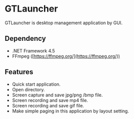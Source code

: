 # GTLauncher
GTLauncher is desktop management application by GUI.

## Dependency
 - .NET Framework 4.5
 - FFmpeg ([https://ffmpeg.org/](https://ffmpeg.org/))

## Features
 - Quick start application.
 - Open directory.
 - Screen capture and save jpg/png /bmp file.
 - Screen recording and save mp4 file.
 - Screen recording and save gif file.
 - Make simple paging in this application by layout setting.
